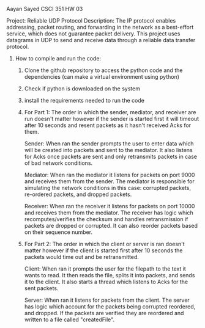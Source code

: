 Aayan Sayed 
CSCI 351
HW 03

Project: Reliable UDP Protocol
Description: 
The IP protocol enables addressing, packet routing, and forwarding in the network as a best-effort service, which does not guarantee packet delivery. This project uses datagrams in UDP to send and receive data through a reliable data transfer protocol. 

1) How to compile and run the code:
    1) Clone the github repository to access the python code and the dependencies (can make a virtual environment using python)
    2) Check if python is downloaded on the system
    3) install the requirements needed to run the code 

    4) For Part 1:
        The order in which the sender, mediator, and receiver are run doesn't matter however if the sender is started first
        it will timeout after 10 seconds and resent packets as it hasn't received Acks for them.

        Sender:   When ran the sender prompts the user to enter data which will be created into packets and sent to the mediator. It also 
                  listens for Acks once packets are sent and only retransmits packets in case of bad network conditions. 
                

        Mediator: When ran the mediator it listens for packets on port 9000 and receives them from the sender. The mediator is responsible 
                  for simulating the network conditions in this case: corrupted packets, re-ordered packets, and dropped packets.

        Receiver: When ran the receiver it listens for packets on port 10000 and receives them from the mediator. The receiver has logic which
                  recomputes/verifies the checksum and handles retransmission if packets are dropped or corrupted. It can also reorder
                  packets based on their sequence number.
    
    5) For Part 2:
        The order in which the client or server is ran doesn't matter however if the client is started first after 10 seconds
        the packets would time out and be retransmitted.

        Client: When ran it prompts the user for the filepath to the text it wants to read. It then reads the file, splits it into 
                packets, and sends it to the client. It also starts a thread which listens to Acks for the sent packets.

        Server: When ran it listens for packets from the client. The server has logic which account for the packets being corrupted
        reordered, and dropped. If the packets are verified they are reordered and written to a file called "createdFile". 
